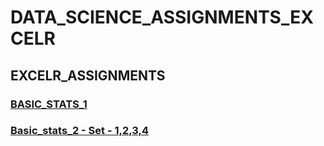 # DATA_SCIENCE_ASSIGNMENTS_EXCELR

## EXCELR_ASSIGNMENTS

### [BASIC_STATS_1](https://gist.github.com/ZakeerS/debc1adf49d27ac60b4b7e8b3078f752)

### [Basic_stats_2 - Set - 1,2,3,4](https://gist.github.com/ZakeerS/89fb74c94f2edd6d285bf829a8b8c0d3)
